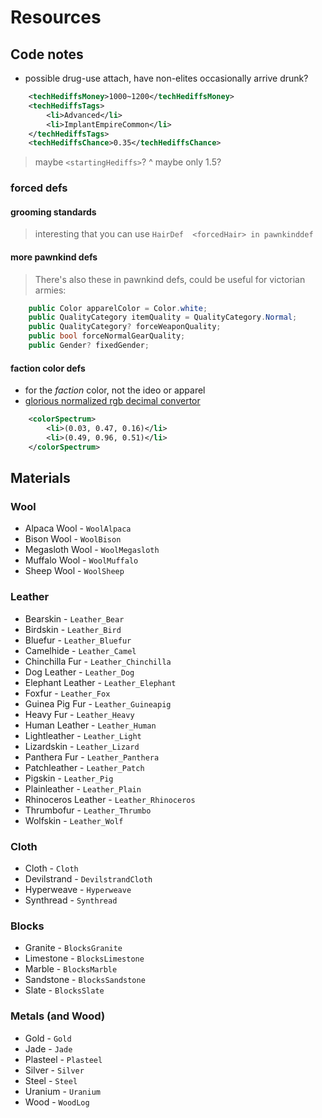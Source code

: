 # Resources


## Code notes

- possible drug-use attach, have non-elites occasionally arrive drunk?

```xml
	<techHediffsMoney>1000~1200</techHediffsMoney>
	<techHediffsTags>
		<li>Advanced</li>
		<li>ImplantEmpireCommon</li>
	</techHediffsTags>
	<techHediffsChance>0.35</techHediffsChance>
```

> maybe `<startingHediffs>`?
^ maybe only 1.5?


### forced defs


#### grooming standards

> interesting that you can use `HairDef  <forcedHair> in pawnkinddef`


#### more pawnkind defs

> There's also these in pawnkind defs, could be useful for victorian armies:

```C#
	public Color apparelColor = Color.white;
	public QualityCategory itemQuality = QualityCategory.Normal;
	public QualityCategory? forceWeaponQuality;
	public bool forceNormalGearQuality;
	public Gender? fixedGender;
```


#### faction color defs

- for the _faction_ color, not the ideo or apparel
- [glorious normalized rgb decimal convertor](https://doc.instantreality.org/tools/color_calculator/)

```xml
	<colorSpectrum>
		<li>(0.03, 0.47, 0.16)</li>
		<li>(0.49, 0.96, 0.51)</li>
	</colorSpectrum>
```


## Materials


### Wool

- Alpaca Wool - `WoolAlpaca`
- Bison Wool - `WoolBison`
- Megasloth Wool - `WoolMegasloth`
- Muffalo Wool - `WoolMuffalo`
- Sheep Wool - `WoolSheep`


### Leather

- Bearskin - `Leather_Bear`
- Birdskin - `Leather_Bird`
- Bluefur - `Leather_Bluefur`
- Camelhide - `Leather_Camel`
- Chinchilla Fur - `Leather_Chinchilla`
- Dog Leather - `Leather_Dog`
- Elephant Leather - `Leather_Elephant`
- Foxfur - `Leather_Fox`
- Guinea Pig Fur - `Leather_Guineapig`
- Heavy Fur - `Leather_Heavy`
- Human Leather - `Leather_Human`
- Lightleather - `Leather_Light`
- Lizardskin - `Leather_Lizard`
- Panthera Fur - `Leather_Panthera`
- Patchleather - `Leather_Patch`
- Pigskin - `Leather_Pig`
- Plainleather - `Leather_Plain`
- Rhinoceros Leather - `Leather_Rhinoceros`
- Thrumbofur - `Leather_Thrumbo`
- Wolfskin - `Leather_Wolf`


### Cloth

- Cloth - `Cloth`
- Devilstrand - `DevilstrandCloth`
- Hyperweave - `Hyperweave`
- Synthread - `Synthread`


### Blocks

- Granite - `BlocksGranite`
- Limestone - `BlocksLimestone`
- Marble - `BlocksMarble`
- Sandstone - `BlocksSandstone`
- Slate - `BlocksSlate`


### Metals (and Wood)

- Gold - `Gold`
- Jade - `Jade`
- Plasteel - `Plasteel`
- Silver - `Silver`
- Steel - `Steel`
- Uranium - `Uranium`
- Wood - `WoodLog`
